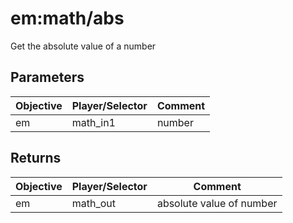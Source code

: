 # em:math/abs

Get the absolute value of a number

## Parameters

| Objective | Player/Selector | Comment |
| --------- | --------------- | ------- |
| em        | math_in1        | number  |

## Returns

| Objective | Player/Selector | Comment                  |
| --------- | --------------- | ------------------------ |
| em        | math_out        | absolute value of number |
